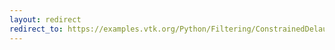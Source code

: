 ```yaml
---
layout: redirect
redirect_to: https://examples.vtk.org/Python/Filtering/ConstrainedDelaunay2D/
---
```

